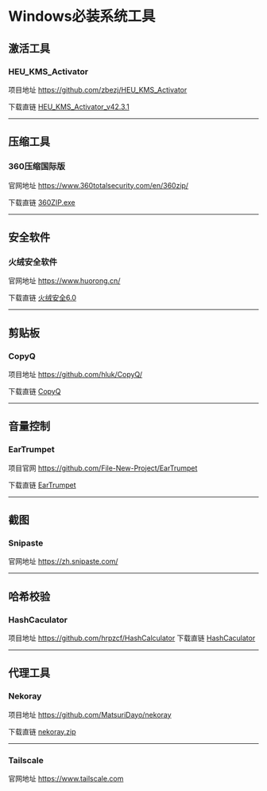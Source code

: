 # Windows必装系统工具

## 激活工具

### HEU_KMS_Activator

项目地址 <https://github.com/zbezj/HEU_KMS_Activator>

下载直链 [HEU_KMS_Activator_v42.3.1][HEU_KMS_Activator_v42.3.1]

---

## 压缩工具

### 360压缩国际版

官网地址 <https://www.360totalsecurity.com/en/360zip/>

下载直链 [360ZIP.exe][360ZIP]

---

## 安全软件

### 火绒安全软件

官网地址 <https://www.huorong.cn/>

下载直链 [火绒安全6.0][火绒安全6.0]

---

## 剪贴板

### CopyQ

项目地址 <https://github.com/hluk/CopyQ/>

下载直链 [CopyQ][CopyQ]

---

## 音量控制

### EarTrumpet

项目官网 <https://github.com/File-New-Project/EarTrumpet>

下载直链 [EarTrumpet][EarTrumpet]

---

## 截图

### Snipaste

官网地址 <https://zh.snipaste.com/>

---

## 哈希校验

### HashCaculator

项目地址 <https://github.com/hrpzcf/HashCalculator>
下载直链 [HashCaculator][HashCaculator]

---

## 代理工具

### Nekoray

项目地址 <https://github.com/MatsuriDayo/nekoray>

下载直链 [nekoray.zip][nekoray-4.0.1]

---

### Tailscale

官网地址 <https://www.tailscale.com>







[HEU_KMS_Activator_v42.3.1]: https://github.com/zbezj/HEU_KMS_Activator/releases/download/42.3.1/HEU_KMS_Activator_v42.3.1.rar
[360ZIP]: https://www.360totalsecurity.com/en/download-free-360-zip/
[火绒安全6.0]: https://www.huorong.cn/product/downloadHr60.php?pro=hr60
[CopyQ]: https://github.com/hluk/CopyQ/releases/download/v9.1.0/copyq-9.1.0-setup.exe
[EarTrumpet]: https://apps.microsoft.com/detail/9nblggh516xp?
[nekoray-4.0.1]: https://github.com/MatsuriDayo/nekoray/releases/download/4.0.1/nekoray-4.0.1-2024-12-12-windows64.zip
[HashCaculator]: https://github.com/hrpzcf/HashCalculator/releases/download/5.28.0/HashCalculator-5.28.0.zip